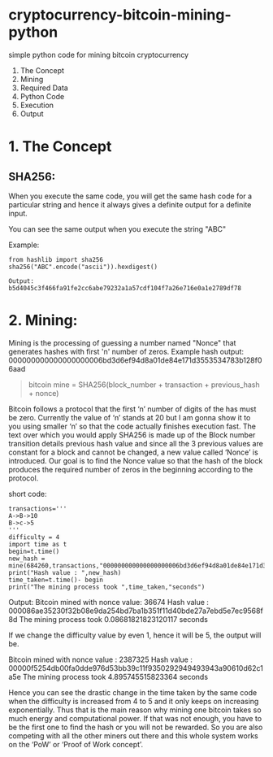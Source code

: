 # cryptocurrency-bitcoin-mining-python

simple python code for mining bitcoin cryptocurrency

1. The Concept
2. Mining
3. Required Data
4. Python Code
5. Execution
6. Output 


# 1. The Concept

## SHA256:
When you execute the same code, you will get the same hash code for a particular string and hence it always gives a definite output for a definite input.

You can see the same output when you execute the string "ABC"

Example:
```
from hashlib import sha256
sha256("ABC".encode("ascii")).hexdigest()

Output:
b5d4045c3f466fa91fe2cc6abe79232a1a57cdf104f7a26e716e0a1e2789df78
```

# 2. Mining:
Mining is the processing of guessing a number named "Nonce" that generates hashes with first 'n' number of zeros.
Example hash output: 000000000000000000006bd3d6ef94d8a01de84e171d3553534783b128f06aad

> bitcoin mine = SHA256(block_number + transaction + previous_hash + nonce)

Bitcoin follows a protocol that the first ‘n’ number of digits of the has must be zero. Currently the value of ‘n’ stands at 20 but I am gonna show it to you using smaller ‘n’ so that the code actually finishes execution fast. The text over which you would apply SHA256 is made up of 
  the Block number 
  transition details
  previous hash value
and since all the 3 previous values are constant for a block and cannot be changed, a new value called ‘Nonce’ is introduced. Our goal is to find the Nonce value so that the hash of the block produces the required number of zeros in the beginning according to the protocol.

short code:
```
transactions='''
A->B->10
B->c->5
'''
difficulty = 4
import time as t
begin=t.time()
new_hash = mine(684260,transactions,"000000000000000000006bd3d6ef94d8a01de84e171d3553534783b128f06aad",difficulty)
print("Hash value : ",new_hash)
time_taken=t.time()- begin
print("The mining process took ",time_taken,"seconds")
```
Output:
Bitcoin mined with nonce value: 36674
Hash value :  000086ae35230f32b08e9da254bd7ba1b351f11d40bde27a7ebd5e7ec9568f8d
The mining process took  0.08681821823120117 seconds

If we change the difficulty value by even 1, hence it will be 5, the output will be.

Bitcoin mined with nonce value : 2387325
Hash value :  00000f5254db00fa0dde976d53bb39c11f9350292949493943a90610d62c1a5e
The mining process took  4.895745515823364 seconds

Hence you can see the drastic change in the time taken by the same code when the difficulty is increased from 4 to 5 and it only keeps on increasing exponentially. Thus that is the main reason why mining one bitcoin takes so much energy and computational power. If that was not enough, you have to be the first one to find the hash or you will not be rewarded. So you are also competing with all the other miners out there and this whole system works on the ‘PoW’ or ‘Proof of Work concept’.


